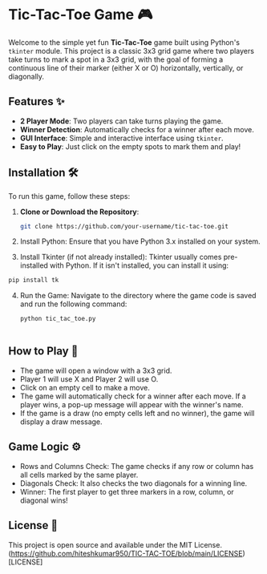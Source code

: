 # Tic-Tac-Toe Game 🎮

Welcome to the simple yet fun **Tic-Tac-Toe** game built using Python's `tkinter` module. This project is a classic 3x3 grid game where two players take turns to mark a spot in a 3x3 grid, with the goal of forming a continuous line of their marker (either X or O) horizontally, vertically, or diagonally.

## Features ✨

- **2 Player Mode**: Two players can take turns playing the game.
- **Winner Detection**: Automatically checks for a winner after each move.
- **GUI Interface**: Simple and interactive interface using `tkinter`.
- **Easy to Play**: Just click on the empty spots to mark them and play!

## Installation 🛠️

To run this game, follow these steps:

1. **Clone or Download the Repository**:
   ```bash
   git clone https://github.com/your-username/tic-tac-toe.git
2. Install Python: Ensure that you have Python 3.x installed on your system.

3. Install Tkinter (if not already installed): Tkinter usually comes pre-installed with Python. If it isn't installed, you can install it using:
  ```bash
  pip install tk
  ```
4. Run the Game: Navigate to the directory where the game code is saved and run the following command:
   ```bash
   python tic_tac_toe.py
  
## How to Play 🎲
- The game will open a window with a 3x3 grid.
- Player 1 will use X and Player 2 will use O.
- Click on an empty cell to make a move.
- The game will automatically check for a winner after each move. If a player wins, a pop-up message will appear with the winner's name.
- If the game is a draw (no empty cells left and no winner), the game will display a draw message.

## Game Logic ⚙️
- Rows and Columns Check: The game checks if any row or column has all cells marked by the same player.
- Diagonals Check: It also checks the two diagonals for a winning line.
- Winner: The first player to get three markers in a row, column, or diagonal wins!

## License 📜
This project is open source and available under the MIT License. (https://github.com/hiteshkumar950/TIC-TAC-TOE/blob/main/LICENSE)[LICENSE]
